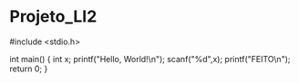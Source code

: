 # Projeto_LI2

#include <stdio.h>

int main() {
    int x;
    printf("Hello, World!\n");
    scanf("%d",x);
    printf("FEITO\n");
    return 0;
}
